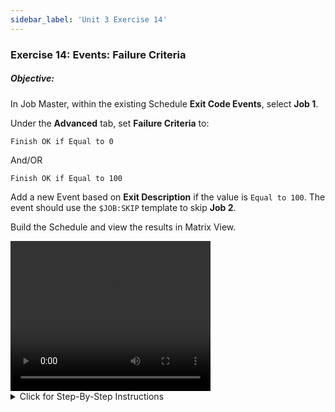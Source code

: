 ```yaml
---
sidebar_label: 'Unit 3 Exercise 14'
---
```


### Exercise 14: Events: Failure Criteria

##### Objective:

In Job Master, within the existing Schedule **Exit Code Events**, select **Job 1**. 

Under the **Advanced** tab, set **Failure Criteria** to:

```Finish OK if Equal to 0```

And/OR

```Finish OK if Equal to 100```

Add a new Event based on **Exit Description** if the value is ```Equal to 100```. The event should use the ```$JOB:SKIP``` template to skip **Job 2**.

Build the Schedule and view the results in Matrix View.


<div>
<video width="320" height="240" controls>
  <source src="videobasic/U3E14.mp4" type="video/mp4"></source>
Your browser does not support the video tag.
</video>
</div>

<details>

<summary>Click for Step-By-Step Instructions</summary>

1.	Under the **Administration** topic, Double-Click on **Job Master**. 
2.	In the **Schedule** drop-down list, select **Exit Code Events**.
3.	In the **Job** drop-down list, select **Job 1**.
4.	At the bottom of the screen, click the **Advanced** tab.
5.	Change the **Results** drop-down menu from **Fail** to **Finish OK**.
    *	This will reverse the logic stating that the Job will only **Finish OK** if the Job exits with the **Exit Codes** listed.
6.	Change the **Comparison Operator** from **Not Equal To** to **Equal To** leaving the Value set to ```0```. 
7.	In the second row, change the **And/Or** drop-down menu from **blank** to **OR**.
8.	In the second row, change the **Comparison Operator** from **blank** to **Equal To**.
9.	In the second row, change the **Value** from ```0``` to ```100```.
10.	Click the **Save** button at the top right of the screen.
11.	Click the **Events** tab.
12.	Click the **Add** button in the **Events** frame.
13.	Click the **Exit Description** radio-button in the **Event Definition Wizard**.
14.	Click **Next**.
15.	Select **Equal To** in the **Comparison Operator** drop-down menu.
16.	Type ```100``` in the Value textbox.
17.	Click **Next**.
18.	Select the ```$JOB:SKIP``` template from the Event Template drop-down menu.
19.	Update ```<Schedule date>``` to ```[[$SCHEDULE DATE]]```
20.	Update ```<Schedule name>``` to ```[[$SCHEDULE NAME]]```
21.	Update ```<Job name>``` to **Job 2**.
22.	The **Event Parameters** should look like this:  
```[[$SCHEDULE DATE]],[[$SCHEDULE NAME]],Job 2```
23.	Click the **Finish** button.
24.	Close the **Job Master** tab.
25.	Under the **Operations** topic, Double-Click on **Schedule Build**. 
26.	Select **Exit Code Events** from the **Schedule Selection**.
27.	Click the **Build** button.
28.	Select the **Released** radio-button.
29.	Click **OK**.
30.	Open the **Operations** screen of your choice (**Matrix** or **List**) or use **Solution Manager**.
31.	Notice that the **Job Failure** Job failed with an **exit code** of ```100```.
32.	Notice that **Job 1** should exit with an **exit code** of ```100``` but **Finish OK**.
33.	It should also _skip_ **Job 2** allowing **Job 3** to run.

</details>